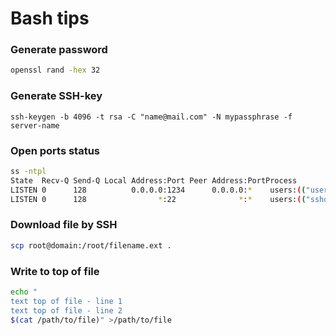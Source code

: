 # Bash tips

### Generate password
```Bash
openssl rand -hex 32
```

### Generate SSH-key
```Cmd
ssh-keygen -b 4096 -t rsa -C "name@mail.com" -N mypassphrase -f server-name
```

### Open ports status
```Bash
ss -ntpl
State  Recv-Q Send-Q Local Address:Port Peer Address:PortProcess
LISTEN 0      128          0.0.0.0:1234      0.0.0.0:*    users:(("username",pid=1001,fd=1))
LISTEN 0      128                *:22              *:*    users:(("sshd",pid=1002,fd=2),("systemd",pid=1003,fd=3))
```

### Download file by SSH
```Bash
scp root@domain:/root/filename.ext .
```

### Write to top of file
```Bash
echo "
text top of file - line 1
text top of file - line 2
$(cat /path/to/file)" >/path/to/file
```
